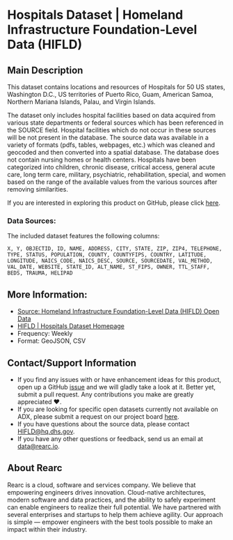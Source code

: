 # Hospitals Dataset | Homeland Infrastructure Foundation-Level Data (HIFLD)

## Main Description

This dataset contains locations and resources of Hospitals for 50 US states, Washington D.C., US territories of Puerto Rico, Guam, American Samoa, Northern Mariana Islands, Palau, and Virgin Islands.

The dataset only includes hospital facilities based on data acquired from various state departments or federal sources which has been referenced in the SOURCE field. Hospital facilities which do not occur in these sources will be not present in the database. The source data was available in a variety of formats (pdfs, tables, webpages, etc.) which was cleaned and geocoded and then converted into a spatial database. The database does not contain nursing homes or health centers. Hospitals have been categorized into children, chronic disease, critical access, general acute care, long term care, military, psychiatric, rehabilitation, special, and women based on the range of the available values from the various sources after removing similarities.

If you are interested in exploring this product on GitHub, please click [here](https://github.com/rearc-data/hospitals-hifld).

### Data Sources:

The included dataset features the following columns:

`X, Y, OBJECTID, ID, NAME, ADDRESS, CITY, STATE, ZIP, ZIP4, TELEPHONE, TYPE, STATUS, POPULATION, COUNTY, COUNTYFIPS, COUNTRY, LATITUDE, LONGITUDE, NAICS_CODE, NAICS_DESC, SOURCE, SOURCEDATE, VAL_METHOD, VAL_DATE, WEBSITE, STATE_ID, ALT_NAME, ST_FIPS, OWNER, TTL_STAFF, BEDS, TRAUMA, HELIPAD`

## More Information:
- [Source: Homeland Infrastructure Foundation-Level Data (HIFLD) Open Data](https://hifld-geoplatform.opendata.arcgis.com)  
- [HIFLD | Hospitals Dataset Homepage](https://hifld-geoplatform.opendata.arcgis.com/datasets/hospitals)
- Frequency: Weekly
- Format: GeoJSON, CSV

## Contact/Support Information
- If you find any issues with or have enhancement ideas for this product, open up a GitHub [issue](https://github.com/rearc-data/hospitals-hifld/issues) and we will gladly take a look at it. Better yet, submit a pull request. Any contributions you make are greatly appreciated ♥.
- If you are looking for specific open datasets currently not available on ADX, please submit a request on our project board [here](https://github.com/rearc-data/covid-datasets-aws-data-exchange/projects/1).
- If you have questions about the source data, please contact HIFLD@hq.dhs.gov.
- If you have any other questions or feedback, send us an email at data@rearc.io.

## About Rearc
Rearc is a cloud, software and services company. We believe that empowering engineers drives innovation. Cloud-native architectures, modern software and data practices, and the ability to safely experiment can enable engineers to realize their full potential. We have partnered with several enterprises and startups to help them achieve agility. Our approach is simple — empower engineers with the best tools possible to make an impact within their industry.
